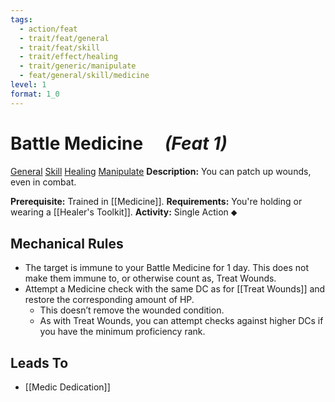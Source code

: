 ```yaml
---
tags:
  - action/feat
  - trait/feat/general
  - trait/feat/skill
  - trait/effect/healing
  - trait/generic/manipulate
  - feat/general/skill/medicine
level: 1
format: 1_0
---
```

# Battle Medicine [](#Actions "Single Action") &emsp;*(Feat 1)*

[General](General.md "Feat Trait") [Skill](Skill.md "Feat Trait") [Healing](Healing.md "Effect Trait") [Manipulate](Manipulate.md "General Trait")
**Description:** You can patch up wounds, even in combat.

**Prerequisite:** Trained in [[Medicine]].
**Requirements:** You're holding or wearing a [[Healer's Toolkit]].
**Activity:** Single Action ⬥

## Mechanical Rules

- The target is immune to your Battle Medicine for 1 day. This does not make them immune to, or otherwise count as, Treat Wounds.
- Attempt a Medicine check with the same DC as for [[Treat Wounds]] and restore the corresponding amount of HP.
	- This doesn’t remove the wounded condition.
	- As with Treat Wounds, you can attempt checks against higher DCs if you have the minimum proficiency rank.

## Leads To

-  [[Medic Dedication]]